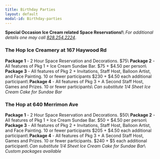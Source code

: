 ```yaml
---
title: Birthday Parties
layout: default
modal-id: Birthday-parties
---
```

**Special Occasion Ice Cream related Space Reservations!**\\
*For additional details one may call <a href="tel:18282542224">828.254.2224</a>*.
    
### The Hop Ice Creamery at 167 Haywood Rd
**Package 1** - 2 Hour Space Reservation and Decorations. $75\\
**Package 2** - All features of Pkg 1 + Ice Cream Sundae Bar. $75 + $4.50 per person\\
**Package 3** - All features of Pkg 2 + Invitations, Staff Host, Balloon Artist, and Face Painting. 10 or fewer participants $230 + $4.50 each additional participant\\
**Package 4** - All features of Pkg 3 + A Second Staff Host, Games and Prizes. 10 or fewer participants\\
*Can substitute 1/4 Sheet Ice Cream Cake for Sundae Bar*

### The Hop at 640 Merrimon Ave
**Package 1** - 2 Hour Space Reservation and Decorations. $50\\
**Package 2** - All features of Pkg 1 + Ice Cream Sundae Bar. $50 + $4.50 per person\\
**Package 3** - All features of Pkg 2 + Invitations, Staff Host, Balloon Artist, and Face Painting. 10 or fewer participants $205 + $4.50 each additional participant\\
**Package 4** - All features of Pkg 3 + A Second Staff Host, Games and Prizes. 10 or fewer participants. $240 + $5 each additional participant\\
*Can substitute 1/4 Sheet Ice Cream Cake for Sundae Bar*\\
*Custom packages available*
